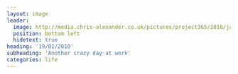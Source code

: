```yaml
---
layout: image
leader:
  image: http://media.chris-alexander.co.uk/pictures/project365/2010/jan/19/190110.jpg
  position: bottom left
  hidetext: true
heading: '19/01/2010'
subheading: 'Another crazy day at work'
categories: life
---
```

